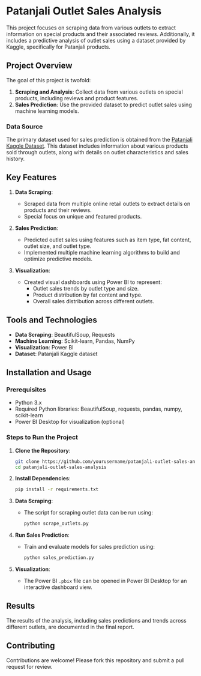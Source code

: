 

# Patanjali Outlet Sales Analysis

This project focuses on scraping data from various outlets to extract information on special products and their associated reviews. Additionally, it includes a predictive analysis of outlet sales using a dataset provided by Kaggle, specifically for Patanjali products.

## Project Overview

The goal of this project is twofold:
1. **Scraping and Analysis**: Collect data from various outlets on special products, including reviews and product features.
2. **Sales Prediction**: Use the provided dataset to predict outlet sales using machine learning models.

### Data Source

The primary dataset used for sales prediction is obtained from the [Patanjali Kaggle Dataset](https://www.kaggle.com). This dataset includes information about various products sold through outlets, along with details on outlet characteristics and sales history.

## Key Features

1. **Data Scraping**:
   - Scraped data from multiple online retail outlets to extract details on products and their reviews.
   - Special focus on unique and featured products.

2. **Sales Prediction**:
   - Predicted outlet sales using features such as item type, fat content, outlet size, and outlet type.
   - Implemented multiple machine learning algorithms to build and optimize predictive models.

3. **Visualization**:
   - Created visual dashboards using Power BI to represent:
     - Outlet sales trends by outlet type and size.
     - Product distribution by fat content and type.
     - Overall sales distribution across different outlets.

## Tools and Technologies

- **Data Scraping**: BeautifulSoup, Requests
- **Machine Learning**: Scikit-learn, Pandas, NumPy
- **Visualization**: Power BI
- **Dataset**: Patanjali Kaggle dataset

## Installation and Usage

### Prerequisites

- Python 3.x
- Required Python libraries: BeautifulSoup, requests, pandas, numpy, scikit-learn
- Power BI Desktop for visualization (optional)

### Steps to Run the Project

1. **Clone the Repository**:
   ```bash
   git clone https://github.com/yourusername/patanjali-outlet-sales-analysis.git
   cd patanjali-outlet-sales-analysis
   ```

2. **Install Dependencies**:
   ```bash
   pip install -r requirements.txt
   ```

3. **Data Scraping**:
   - The script for scraping outlet data can be run using:
     ```bash
     python scrape_outlets.py
     ```

4. **Run Sales Prediction**:
   - Train and evaluate models for sales prediction using:
     ```bash
     python sales_prediction.py
     ```

5. **Visualization**:
   - The Power BI `.pbix` file can be opened in Power BI Desktop for an interactive dashboard view.

## Results

The results of the analysis, including sales predictions and trends across different outlets, are documented in the final report. 

## Contributing

Contributions are welcome! Please fork this repository and submit a pull request for review.

